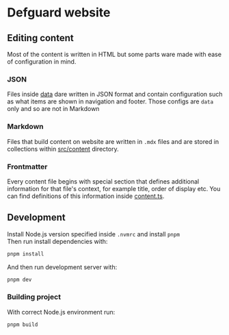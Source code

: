 # Defguard website

## Editing content
Most of the content is written in HTML but some parts ware made with ease of configuration in mind.

### JSON
Files inside [data](./src/data/) dare written in JSON format and contain configuration such as what items are shown in navigation and footer. Those configs are `data` only and so are not in Markdown

### Markdown
Files that build content on website are written in `.mdx` files and are stored in collections within [src/content](./src/content/) directory.

### Frontmatter
Every content file begins with special section that defines additional information for that file's context, for example title, order of display etc.
You can find definitions of this information inside [content.ts](./src/content/config.ts).


## Development

Install Node.js version specified inside `.nvmrc` and install `pnpm`  
Then run install dependencies with:
```bash
pnpm install
```
And then run development server with:
```bash
pnpm dev
```

### Building project
With correct Node.js environment run:
```bash
pnpm build
```
